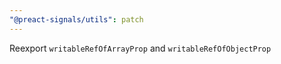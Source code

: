 ```yaml
---
"@preact-signals/utils": patch
---
```


Reexport `writableRefOfArrayProp` and `writableRefOfObjectProp`
